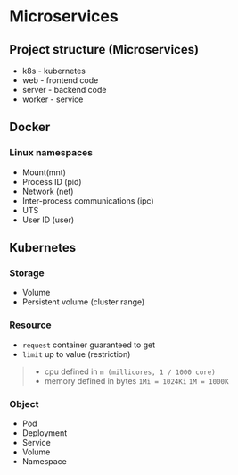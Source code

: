 # Microservices

## Project structure (Microservices)

- k8s - kubernetes
- web - frontend code
- server - backend code
- worker - service

## Docker

### Linux namespaces

- Mount(mnt)
- Process ID (pid)
- Network (net)
- Inter-process communications (ipc)
- UTS
- User ID (user)

## Kubernetes

### Storage

- Volume
- Persistent volume (cluster range)

### Resource

- `request` container guaranteed to get
- `limit` up to value (restriction)

> - cpu defined in `m (millicores, 1 / 1000 core)`
> - memory defined in bytes `1Mi = 1024Ki` `1M = 1000K`

### Object

- Pod
- Deployment
- Service
- Volume
- Namespace
